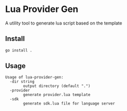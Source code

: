 # Lua Provider Gen

A utility tool to generate lua script
based on the template

## Install

```bash
go install .
```

## Usage

```
Usage of lua-provider-gen:
  -dir string
    	output directory (default ".")
  -provider
    	generate provider.lua template
  -sdk
    	generate sdk.lua file for language server
```